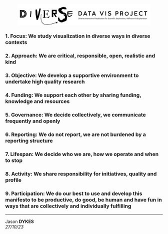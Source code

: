 <style link="../css/pages.css"></style>

<div width="80%" style="padding-left:8%; padding-right:8%;  align:center"><img src="./img/diverseDataVis.png"/></div>

### 1. Focus: We study visualization in diverse ways in diverse contexts

### 2. Approach: We are critical, responsible, open, realistic and kind

### 3. Objective: We develop a supportive environment to undertake high quality research

### 4. Funding: We support each other by sharing funding, knowledge and resources

### 5. Governance: We decide collectively, we communicate frequently and openly

### 6. Reporting: We do not report, we are not burdened by a reporting structure

### 7. Lifespan: We decide who we are, how we operate and when to stop

### 8. Activity: We share responsibility for initiatives, quality and profile

### 9. Participation: We do our best to use and develop this manifesto to be productive, do good, be human and have fun in ways that are collectively and individually fulfilling

---

Jason **DYKES**<br/>
_27/10/23_
